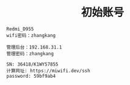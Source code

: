 <h1 align="center">初始账号</h1>






```shell
Redmi_D955
wifi密码：zhangkang

管理后台：192.168.31.1
管理密码：zhangkang
```





```shell
SN: 36418/K1WY57855
计算网址: https://miwifi.dev/ssh
password: 59bf9ab4

```